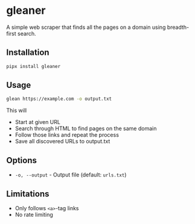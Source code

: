 # gleaner

A simple web scraper that finds all the pages on a domain using breadth-first search.

## Installation

```bash
pipx install gleaner
```

## Usage

```bash
glean https://example.com -o output.txt
```

This will

- Start at given URL
- Search through HTML to find pages on the same domain
- Follow those links and repeat the process
- Save all discovered URLs to output.txt

## Options

- `-o, --output` - Output file (default: `urls.txt`)

## Limitations

- Only follows `<a>`-tag links
- No rate limiting
